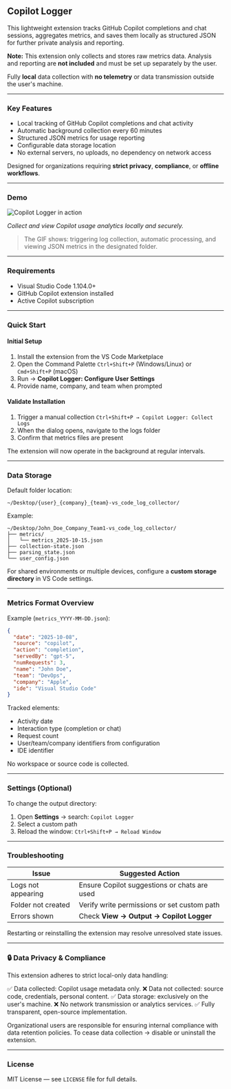 ## **Copilot Logger**

This lightweight extension tracks GitHub Copilot completions and chat sessions, aggregates metrics, and saves them locally as structured JSON for further private analysis and reporting.

**Note:** This extension only collects and stores raw metrics data. Analysis and reporting are **not included** and must be set up separately by the user.

Fully **local** data collection with **no telemetry** or data transmission outside the user's machine.

---

### **Key Features**

* Local tracking of GitHub Copilot completions and chat activity
* Automatic background collection every 60 minutes
* Structured JSON metrics for usage reporting
* Configurable data storage location
* No external servers, no uploads, no dependency on network access

Designed for organizations requiring **strict privacy**, **compliance**, or **offline workflows**.

---

### **Demo**

![Copilot Logger in action](assets/usage.gif)

*Collect and view Copilot usage analytics locally and securely.*

> The GIF shows: triggering log collection, automatic processing, and viewing JSON metrics in the designated folder.

---

### **Requirements**

* Visual Studio Code 1.104.0+
* GitHub Copilot extension installed
* Active Copilot subscription

---

### **Quick Start**

#### Initial Setup

1. Install the extension from the VS Code Marketplace
2. Open the Command Palette
   `Ctrl+Shift+P` (Windows/Linux) or `Cmd+Shift+P` (macOS)
3. Run → **Copilot Logger: Configure User Settings**
4. Provide name, company, and team when prompted

#### Validate Installation

1. Trigger a manual collection
   `Ctrl+Shift+P → Copilot Logger: Collect Logs`
2. When the dialog opens, navigate to the logs folder
3. Confirm that metrics files are present

The extension will now operate in the background at regular intervals.

---

### **Data Storage**

Default folder location:

```
~/Desktop/{user}_{company}_{team}-vs_code_log_collector/
```

Example:

```
~/Desktop/John_Doe_Company_Team1-vs_code_log_collector/
├── metrics/
│   └── metrics_2025-10-15.json
├── collection-state.json
├── parsing_state.json
└── user_config.json
```

For shared environments or multiple devices, configure a **custom storage directory** in VS Code settings.

---

### **Metrics Format Overview**

Example (`metrics_YYYY-MM-DD.json`):

```json
{
  "date": "2025-10-08",
  "source": "copilot",
  "action": "completion",
  "servedBy": "gpt-5",
  "numRequests": 3,
  "name": "John Doe",
  "team": "DevOps",
  "company": "Apple",
  "ide": "Visual Studio Code"
}
```

Tracked elements:

* Activity date
* Interaction type (completion or chat)
* Request count
* User/team/company identifiers from configuration
* IDE identifier

No workspace or source code is collected.

---

### **Settings (Optional)**

To change the output directory:

1. Open **Settings** → search: `Copilot Logger`
2. Select a custom path
3. Reload the window: `Ctrl+Shift+P → Reload Window`

---

### **Troubleshooting**

| Issue              | Suggested Action                                  |
| ------------------ | ------------------------------------------------- |
| Logs not appearing | Ensure Copilot suggestions or chats are used      |
| Folder not created | Verify write permissions or set custom path       |
| Errors shown       | Check **View → Output → Copilot Logger** |

Restarting or reinstalling the extension may resolve unresolved state issues.

---

### 🔒 **Data Privacy & Compliance**

This extension adheres to strict local-only data handling:

✅ Data collected: Copilot usage metadata only.
❌ Data not collected: source code, credentials, personal content.
✅ Data storage: exclusively on the user's machine.
❌ No network transmission or analytics services.
✅ Fully transparent, open-source implementation.

Organizational users are responsible for ensuring internal compliance with data retention policies.
To cease data collection → disable or uninstall the extension.

---

### **License**

MIT License — see `LICENSE` file for full details.